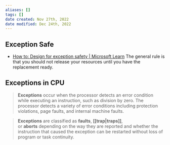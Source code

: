 ```yaml
---
aliases: []
tags: []
date created: Nov 27th, 2022
date modified: Dec 24th, 2022
---
```

## Exception Safe
- [How to: Design for exception safety | Microsoft Learn](https://learn.microsoft.com/en-us/cpp/cpp/how-to-design-for-exception-safety?view=msvc-170)
The general rule is that you should not release your resources until you have the replacement ready.

## Exceptions in CPU
> **Exceptions** occur when the processor detects an error condition while executing an instruction, such as division by zero. The processor detects a variety of error conditions including protection violations, page faults, and internal machine faults.

> **Exceptions** are classified as **faults**, **[[trap|traps]]**, or **aborts** depending on the way they are reported and whether the instruction that caused the exception can be restarted without loss of program or task continuity.

